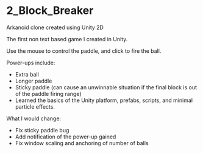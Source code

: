 # 2_Block_Breaker
Arkanoid clone created using Unity 2D

The first non text based game I created in Unity.

Use the mouse to control the paddle, and click to fire the ball.

Power-ups include:

- Extra ball
- Longer paddle
- Sticky paddle (can cause an unwinnable situation if the final block is out of the paddle firing range)
- Learned the basics of the Unity platform, prefabs, scripts, and minimal particle effects.

What I would change:

- Fix sticky paddle bug
- Add notification of the power-up gained
- Fix window scaling and anchoring of number of balls
